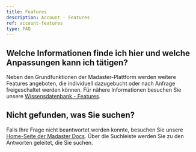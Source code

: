 ```yaml
---
title: Features
description: Account - Features
ref: account-features
type: FAQ
---
```


## Welche Informationen finde ich hier und welche Anpassungen kann ich tätigen?
Neben den Grundfunktionen der Madaster-Plattform werden weitere Features angeboten, die individuell dazugebucht oder nach Anfrage freigeschaltet werden können. 
Für nähere Informationen besuchen Sie unsere <a href="/ch/de/knowledge-base/features" target="_blank">Wissensdatenbank - Features</a>.

## Nicht gefunden, was Sie suchen?
Falls Ihre Frage nicht beantwortet werden konnte, besuchen Sie unsere <a href="/ch/de/" target="_blank">Home-Seite der Madaster Docs</a>. Über die Suchleiste werden Sie zu den Antworten geleitet, die Sie suchen.